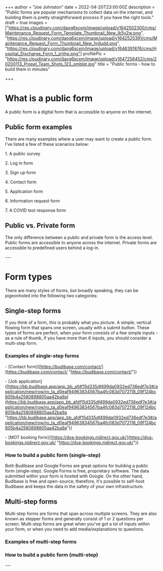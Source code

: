 +++
author = "Joe Johnston"
date = 2022-04-20T23:00:00Z
description = "Public forms are popular mechanisms to collect data on the internet, and building them  is pretty straightforward process if you have the right tools."
draft = true
images = ["https://res.cloudinary.com/daog6scxm/image/upload/v1642502300/cms/Maintenance_Request_Form_Template_Thumbnail_New_lk5y2w.png", "https://res.cloudinary.com/daog6scxm/image/upload/v1642525391/cms/Maintenance_Request_Form_Thumbnail_New_hrdudd.png", "https://res.cloudinary.com/daog6scxm/image/upload/v1646391876/cms/Hospital_Discharge_Form_1_zrjihp.png"]
profilePic = "https://res.cloudinary.com/daog6scxm/image/upload/v1647258452/cms/20200113_Propel_Team_Shots_123_omblqt.jpg"
title = "Public forms - how to build them in minutes"

+++
# What is a public form 

A public form is a digital form that is accessible to anyone on the internet. 

## Public form examples

There are many examples where a user may want to create a public form. I've listed a few of these scenarios below:

1\. A public survey

2\. Log in form

3\. Sign up form

4\. Contact form

5\. Application form

6\. Information request form

7\. A COVID test response form

## Public vs. Private form

The only difference between a public and private form is the access level. Public forms are accessible to anyone across the internet. Private forms are accessible to predefined users behind a log-in.

\--- 

# Form types

There are many styles of forms, but broadly speaking, they can be pigeonholed into the following two categories:

## Single-step forms

If you think of a form, this is probably what you picture. A simple, vertical flowing form that spans one screen, usually with a submit button. These types of forms are perfect, when your form consists of a few simple inputs - as a rule of thumb, if you have more than 6 inputs, you should consider a multi-step form. 

### Examples of single-step forms

\- \[Contact form\]([https://budibase.com/contact/](https://budibase.com/contact/ "https://budibase.com/contact/"))

\- \[Job application\]([https://bb.budibase.app/app_bb_afdf15d335df499da0932ed736edf7e3#/application/new/row/ro_ta_d0eaf94963834567ba4fc083d7072118_09f124bc805b4a2580898805aa42ba9a](https://bb.budibase.app/app_bb_afdf15d335df499da0932ed736edf7e3#/application/new/row/ro_ta_d0eaf94963834567ba4fc083d7072118_09f124bc805b4a2580898805aa42ba9a "https://bb.budibase.app/app_bb_afdf15d335df499da0932ed736edf7e3#/application/new/row/ro_ta_d0eaf94963834567ba4fc083d7072118_09f124bc805b4a2580898805aa42ba9a"))

\- \[MOT booking form\]([https://dva-bookings.nidirect.gov.uk/](https://dva-bookings.nidirect.gov.uk/ "https://dva-bookings.nidirect.gov.uk/"))

### How to build a public form (single-step)

Both Budibase and Google Forms are great options for building a public form (single-step). Google Forms is free, proprietary software. The data submitted within your form is hosted with Google. On the other hand, Budibase is free and open-source; therefore, it's possible to self-host Budibase and keeps the data in the safety of your own infrastructure.

## Multi-step forms

Multi-step forms are forms that span across multiple screens. They are also known as stepper forms and generally consist of 1 or 2 questions per screen. Multi-step forms are great when you've got a lot of inputs within your form, or when you need to add media/explanations to questions.

### Examples of multi-step forms

### How to build a public form (multi-step)

\---